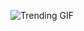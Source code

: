 
<!-- GIF_SECTION -->
![Trending GIF](https://media0.giphy.com/media/v1.Y2lkPThiYjIxNzcybWYyMTFtNWsyY3piOTNvamNjN2sxa3Z6a2xoMG45bG5wZnEzcmR4YSZlcD12MV9naWZzX3NlYXJjaCZjdD1n/gXr3j6YAClXFfZABn5/giphy.gif)
<!-- END_GIF_SECTION -->
